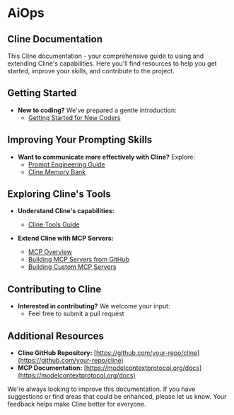 # AiOps

## Cline Documentation

This Cline documentation - your comprehensive guide to using and extending Cline's capabilities. Here you'll find resources to help you get started, improve your skills, and contribute to the project.

## Getting Started

- **New to coding?** We've prepared a gentle introduction:
  - [Getting Started for New Coders](getting-started/README.md)

## Improving Your Prompting Skills

- **Want to communicate more effectively with Cline?** Explore:
  - [Prompt Engineering Guide](prompting/README.md)
  - [Cline Memory Bank](prompting/custom-instructions-library/cline-memory-bank.md)

## Exploring Cline's Tools

- **Understand Cline's capabilities:**

  - [Cline Tools Guide](tools/cline-tools-guide.md)

- **Extend Cline with MCP Servers:**
  - [MCP Overview](mcp/README.md)
  - [Building MCP Servers from GitHub](mcp/mcp-server-from-github.md)
  - [Building Custom MCP Servers](mcp/mcp-server-from-scratch.md)

## Contributing to Cline

- **Interested in contributing?** We welcome your input:
  - Feel free to submit a pull request

## Additional Resources

- **Cline GitHub Repository:** [https://github.com/your-repo/cline](https://github.com/your-repo/cline)
- **MCP Documentation:** [https://modelcontextprotocol.org/docs](https://modelcontextprotocol.org/docs)

We're always looking to improve this documentation. If you have suggestions or find areas that could be enhanced, please let us know. Your feedback helps make Cline better for everyone.
